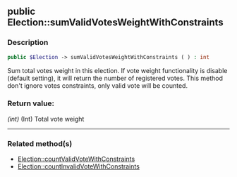 ## public Election::sumValidVotesWeightWithConstraints

### Description    

```php
public $Election -> sumValidVotesWeightWithConstraints ( ) : int
```

Sum total votes weight in this election. If vote weight functionality is disable (default setting), it will return the number of registered votes. This method don't ignore votes constraints, only valid vote will be counted.
    

### Return value:   

*(int)* (Int) Total vote weight


---------------------------------------

### Related method(s)      

* [Election::countValidVoteWithConstraints](../Election%20Class/public%20Election--countValidVoteWithConstraints.md)    
* [Election::countInvalidVoteWithConstraints](../Election%20Class/public%20Election--countInvalidVoteWithConstraints.md)    
